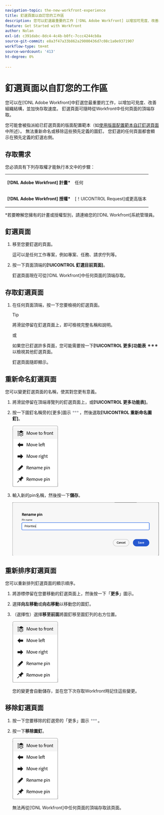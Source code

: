 ```yaml
---
navigation-topic: the-new-workfront-experience
title: 釘選頁面以自訂您的工作區
description: 您可以釘選最重要的工作 [!DNL Adobe Workfront] 以增加可見度、改善組織並加快存取速度。 釘選頁面可隨時從Workfront中任何頁面的頂端存取。
feature: Get Started with Workfront
author: Nolan
exl-id: c391dabc-8dc4-4c4b-b0fc-7ccc4244cb8a
source-git-commit: e8a3f47a33b862a29000436d7c08c1a0e9371907
workflow-type: tm+mt
source-wordcount: '413'
ht-degree: 0%

---
```


# 釘選頁面以自訂您的工作區

您可以在[!DNL Adobe Workfront]中釘選您最重要的工作，以增加可見度、改善組織結構，並加快存取速度。 釘選頁面可隨時從Workfront中任何頁面的頂端存取。

您可能會被指派給已釘選頁面的版面配置範本（如[使用版面配置範本自訂釘選頁面](../../administration-and-setup/customize-workfront/use-layout-templates/customize-pinned-pages.md)中所述）。 無法重新命名或移除這些預先定義的圖釘。 您釘選的任何頁面都會顯示在預先定義的釘選右側。

## 存取需求

您必須具有下列存取權才能執行本文中的步驟：

<table style="table-layout:auto"> 
 <col> 
 </col> 
 <col> 
 </col> 
 <tbody> 
  <tr> 
   <td role="rowheader"><strong>[!DNL Adobe Workfront] 計畫*</strong></td> 
   <td> <p>任何</p> </td> 
  </tr> 
  <tr> 
   <td role="rowheader"><strong>[!DNL Adobe Workfront] 授權*</strong></td> 
   <td> <p>[！UICONTROL Request]或更高版本</p> </td> 
  </tr> 
 </tbody> 
</table>

&#42;若要瞭解您擁有的計畫或授權型別，請連絡您的[!DNL Workfront]系統管理員。

## 釘選頁面

1. 移至您要釘選的頁面。

   這可以是任何工作專案，例如專案、任務、請求佇列等。

1. 按一下頁面頂端的&#x200B;**[!UICONTROL 釘選目前頁面]**。

   釘選頁面現在可從[!DNL Workfront]中任何頁面的頂端存取。

## 存取釘選頁面

1. 在任何頁面頂端，按一下您要檢視的釘選頁面。

   >[!TIP]
   >
   >將滑鼠停留在釘選頁面上，即可檢視完整名稱和說明。

   或

   如果您已釘選許多頁面，您可能需要按一下&#x200B;**[!UICONTROL 更多]功能表** ![](assets/more-icon-spectrum.png)以檢視其他釘選頁面。

   釘選頁面隨即顯示。

## 重新命名釘選頁面

您可以變更釘選頁面的名稱，使其對您更有意義。

1. 將滑鼠停留在頂端導覽列的釘選頁面上，或&#x200B;**[!UICONTROL 更多功能表]**。
1. 按一下圖釘名稱旁的[更多]圖示![](assets/more-icon.png)，然後選取&#x200B;**[!UICONTROL 重新命名圖釘]**。

   ![重新命名圖釘](assets/pin-menu.png)

1. 輸入新的pin名稱，然後按一下&#x200B;**儲存**。

   ![按一下核取記號以重新命名圖釘](assets/new-pin-name.png)


## 重新排序釘選頁面

您可以重新排列釘選頁面的顯示順序。

1. 將游標停留在您要移動的釘選頁面上，然後按一下「**更多**」圖示。
1. 選擇&#x200B;**向左移動**&#x200B;或&#x200B;**向右移動**&#x200B;以移動您的圖釘。
1. （選擇性）選擇&#x200B;**移至前面**&#x200B;將圖釘移至圖釘列的右方位置。

   ![移動圖釘](assets/pin-menu.png)

   您的變更會自動儲存，並在您下次存取Workfront時記住這些變更。

## 移除釘選頁面

1. 按一下您要移除的釘選旁的「更多」圖示![](assets/more-icon.png)。
1. 按一下&#x200B;**移除圖釘**。

   ![移除圖釘](assets/pin-menu.png)

   無法再從[!DNL Workfront]中任何頁面的頂端存取該頁面。

